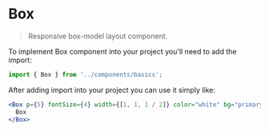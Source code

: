 # Box

> Responsive box-model layout component.

To implement Box component into your project you'll need to add the import:

```jsx
import { Box } from '../components/basics';
```

After adding import into your project you can use it simply like:

```jsx
<Box p={5} fontSize={4} width={[1, 1, 1 / 2]} color="white" bg="primary">
  Box
</Box>
```
